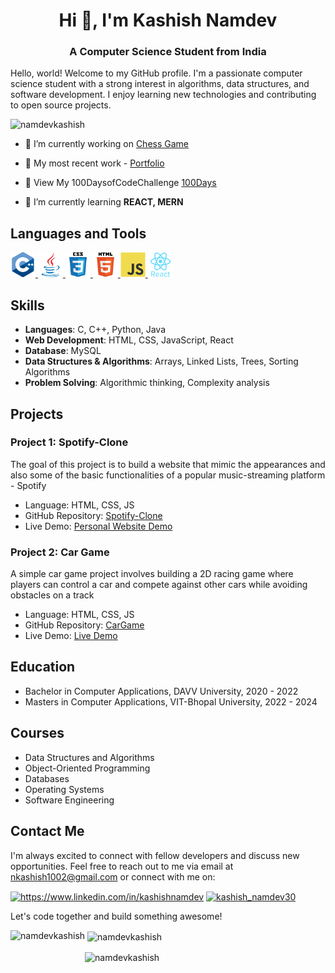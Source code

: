 <h1 align="center">Hi 👋, I'm Kashish Namdev</h1>
<h3 align="center">A Computer Science Student from India</h3>

Hello, world! Welcome to my GitHub profile. I'm a passionate computer science student with a strong interest in algorithms, data structures, and software development. I enjoy learning new technologies and contributing to open source projects.

<p align="left"> <img src="https://komarev.com/ghpvc/?username=namdevkashish&label=Profile%20views&color=0e75b6&style=flat" alt="namdevkashish" /> </p>

- 🔭 I’m currently working on [Chess Game](https://namdevkashish.github.io/chess/)

- 📌 My most recent work - [Portfolio](https://namdevkashish.github.io/)

- 📍 View My 100DaysofCodeChallenge [100Days](https://github.com/namdevkashish/100DaysOfCodeChallenge)

- 🌱 I’m currently learning **REACT, MERN**

## Languages and Tools
<p align="left"> 
  <a href="https://www.w3schools.com/cpp/" target="_blank" rel="noreferrer"> <img src="https://raw.githubusercontent.com/devicons/devicon/master/icons/cplusplus/cplusplus-original.svg" alt="cplusplus" width="40" height="40"/> </a> 
  <a href="https://www.java.com" target="_blank" rel="noreferrer"> <img src="https://raw.githubusercontent.com/devicons/devicon/master/icons/java/java-original.svg" alt="java" width="40" height="40"/> </a> <a href="https://www.w3schools.com/css/" target="_blank" rel="noreferrer"> <img src="https://raw.githubusercontent.com/devicons/devicon/master/icons/css3/css3-original-wordmark.svg" alt="css3" width="40" height="40"/> </a> 
  <a href="https://www.w3.org/html/" target="_blank" rel="noreferrer"> <img src="https://raw.githubusercontent.com/devicons/devicon/master/icons/html5/html5-original-wordmark.svg" alt="html5" width="40" height="40"/> </a> 
  <a href="https://developer.mozilla.org/en-US/docs/Web/JavaScript" target="_blank" rel="noreferrer"> <img src="https://raw.githubusercontent.com/devicons/devicon/master/icons/javascript/javascript-original.svg" alt="javascript" width="40" height="40"/> </a> 
  <a href="https://reactjs.org/" target="_blank" rel="noreferrer"> <img src="https://raw.githubusercontent.com/devicons/devicon/master/icons/react/react-original-wordmark.svg" alt="react" width="40" height="40"/> </a> 
</p>

## Skills

- **Languages**:  C, C++, Python, Java
- **Web Development**: HTML, CSS, JavaScript, React
- **Database**: MySQL
- **Data Structures & Algorithms**: Arrays, Linked Lists, Trees, Sorting Algorithms
- **Problem Solving**: Algorithmic thinking, Complexity analysis

## Projects

### Project 1: Spotify-Clone

The goal of this project is to build a website that mimic the appearances and also some of the basic functionalities of a popular music-streaming platform - Spotify
- Language: HTML, CSS, JS
- GitHub Repository: [Spotify-Clone](https://github.com/namdevkashish/Spotify-Clone)
- Live Demo: [Personal Website Demo](https://namdevkashish.github.io/Spotify-Clone/)

### Project 2: Car Game

A simple car game project involves building a 2D racing game where players can control a car and compete against other cars while avoiding obstacles on a track
- Language: HTML, CSS, JS
- GitHub Repository: [CarGame](https://github.com/namdevkashish/CarGame)
- Live Demo: [Live Demo](https://kashish2.netlify.app/map1game.html)

## Education

- Bachelor in Computer Applications, DAVV University, 2020 - 2022
- Masters in Computer Applications, VIT-Bhopal University, 2022 - 2024

## Courses

- Data Structures and Algorithms
- Object-Oriented Programming
- Databases
- Operating Systems
- Software Engineering

## Contact Me

I'm always excited to connect with fellow developers and discuss new opportunities. Feel free to reach out to me via email at nkashish1002@gmail.com or connect with me on: 
<p align="left">
<a href="https://linkedin.com/in/kashishnamdev" target="blank"><img align="center" src="https://raw.githubusercontent.com/rahuldkjain/github-profile-readme-generator/master/src/images/icons/Social/linked-in-alt.svg" alt="https://www.linkedin.com/in/kashishnamdev" height="30" width="40" /></a>
<a href="https://www.instagram.com/kashish_namdev30/" target="blank"><img align="center" src="https://raw.githubusercontent.com/rahuldkjain/github-profile-readme-generator/master/src/images/icons/Social/instagram.svg" alt="kashish_namdev30" height="30" width="40" /></a>
</p>

Let's code together and build something awesome!

<p><img align="left" src="https://github-readme-stats.vercel.app/api/top-langs?username=namdevkashish&show_icons=true&locale=en&layout=compact" alt="namdevkashish" height="195" /></p>
<p>&nbsp;<img align="center" src="https://github-readme-stats.vercel.app/api?username=namdevkashish&show_icons=true&locale=en" alt="namdevkashish" /></p>
<p><img align="center" src="https://github-readme-streak-stats.herokuapp.com/?user=namdevkashish&" alt="namdevkashish" /></p>

